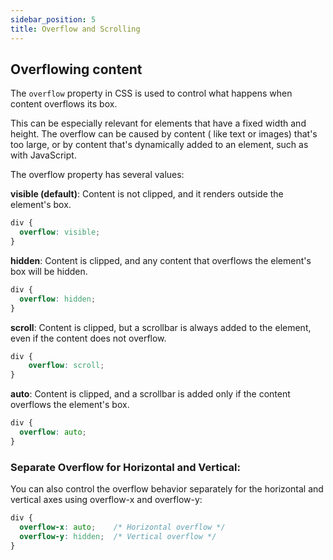 ```yaml
---
sidebar_position: 5
title: Overflow and Scrolling
---
```


## Overflowing content

The `overflow` property in CSS is used to control what happens when content overflows its box.

This can be especially relevant for elements that have a fixed width and height. The overflow can be caused by content (
like text or images) that's too large, or by content that's dynamically added to an element, such as with JavaScript.

The overflow property has several values:

**visible (default)**: Content is not clipped, and it renders outside the element's box.

```css
div {
  overflow: visible;
}
```

**hidden**: Content is clipped, and any content that overflows the element's box will be hidden.

```css
div {
  overflow: hidden;
}
```

**scroll**: Content is clipped, but a scrollbar is always added to the element, even if the content does not overflow.

```css
div {
    overflow: scroll;
}
```

**auto**: Content is clipped, and a scrollbar is added only if the content overflows the element's box.

```css
div {
  overflow: auto;
}
```

### Separate Overflow for Horizontal and Vertical:

You can also control the overflow behavior separately for the horizontal and vertical axes using overflow-x and overflow-y:

```css
div {
  overflow-x: auto;    /* Horizontal overflow */
  overflow-y: hidden;  /* Vertical overflow */
}
```